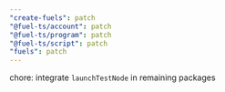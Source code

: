 ```yaml
---
"create-fuels": patch
"@fuel-ts/account": patch
"@fuel-ts/program": patch
"@fuel-ts/script": patch
"fuels": patch
---
```


chore: integrate `launchTestNode` in remaining packages
